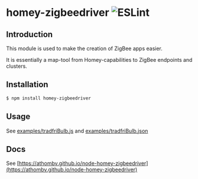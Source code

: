 # homey-zigbeedriver ![ESLint](https://github.com/athombv/node-homey-zigbeedriver/workflows/main/badge.svg)


## Introduction
This module is used to make the creation of ZigBee apps easier.

It is essentially a map-tool from Homey-capabilities to ZigBee endpoints and clusters.

## Installation

```bash
$ npm install homey-zigbeedriver
```

## Usage

See [examples/tradfriBulb.js](examples/tradfriBulb.js) and [examples/tradfriBulb.json](examples/tradfriBulb.json)

## Docs
See [https://athombv.github.io/node-homey-zigbeedriver](https://athombv.github.io/node-homey-zigbeedriver)
